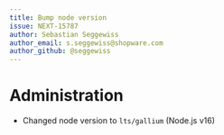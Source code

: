 ```yaml
---
title: Bump node version
issue: NEXT-15787
author: Sebastian Seggewiss
author_email: s.seggewiss@shopware.com
author_github: @seggewiss
---
```

# Administration
* Changed node version to `lts/gallium` (Node.js v16)
